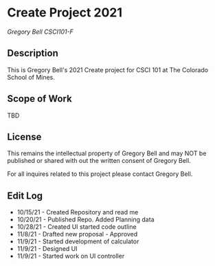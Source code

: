 # Create Project 2021

*Gregory Bell CSCI101-F*

## Description

This is Gregory Bell's 2021 Create project for CSCI 101 at The Colorado School of Mines.

## Scope of Work

TBD

## License

This remains the intellectual property of Gregory Bell and may NOT be published or shared with out the written consent of Gregory Bell.

For all inquires related to this project please contact Gregory Bell.

## Edit Log

* 10/15/21 - Created Repository and read me
* 10/20/21 - Published Repo. Added Planning data
* 10/28/21 - Created UI started code outline
* 11/8/21 - Drafted new proposal - Approved
* 11/9/21 - Started development of calculator 
* 11/9/21 - Designed UI 
* 11/9/21 - Started work on UI controller
